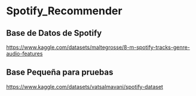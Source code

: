 # Spotify_Recommender

## Base de Datos de Spotify

https://www.kaggle.com/datasets/maltegrosse/8-m-spotify-tracks-genre-audio-features

## Base Pequeña para pruebas

https://www.kaggle.com/datasets/vatsalmavani/spotify-dataset
